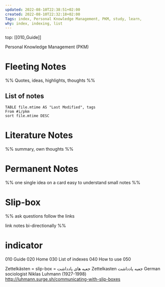 ```yaml
---
updated: 2022-08-10T22:38:51+02:00
created: 2022-08-10T22:32:18+02:00
Tags: index, Personal Knowledge Management, PKM, study, learn,
why: index, indexing, list 
---
```

top: [[010_Guide]]


Personal Knowledge Management (PKM)


# Fleeting Notes
%% 
Quotes, ideas, highlights, thoughts
%%

## List of notes
```dataview
TABLE file.mtime AS "Last Modified", tags
From #i/pkm 
sort file.mtime DESC
```

# Literature Notes

%% 
summary, own thoughts
%%


# Permanent Notes

%% 
one single idea on a card
easy to understand
small notes 
%%



# Slip-box
%% 
ask questions
follow the links

link notes bi-directionally
%%




# indicator 
010 Guide
020 Home
030 List of indexes
040 How to use
050 





Zettelkästen = slip-box = جعبه های یادداشت
Zettelkasten جعبه یادداشت
German sociologist Niklas Luhmann (1927-1998)
http://luhmann.surge.sh/communicating-with-slip-boxes
